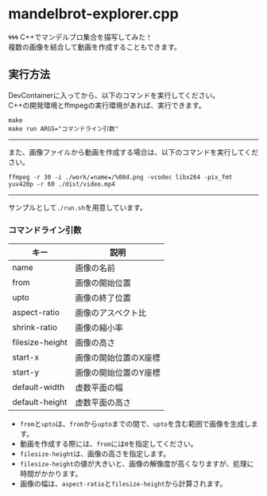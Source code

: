 # mandelbrot-explorer.cpp

🌀🌀🌀 C++でマンデルブロ集合を描写してみた！  
複数の画像を結合して動画を作成することもできます。  

## 実行方法

DevContainerに入ってから、以下のコマンドを実行してください。  
C++の開発環境とffmpegの実行環境があれば、実行できます。  

```shell
make
make run ARGS="コマンドライン引数"
```

---

また、画像ファイルから動画を作成する場合は、以下のコマンドを実行してください。  

```shell
ffmpeg -r 30 -i ./work/★name★/%08d.png -vcodec libx264 -pix_fmt yuv420p -r 60 ./dist/video.mp4
```

---

サンプルとして`./run.sh`を用意しています。  

### コマンドライン引数

| キー | 説明 |
| --- | --- |
| name | 画像の名前 |
| from | 画像の開始位置 |
| upto | 画像の終了位置 |
| aspect-ratio | 画像のアスペクト比 |
| shrink-ratio | 画像の縮小率 |
| filesize-height | 画像の高さ |
| start-x | 画像の開始位置のX座標 |
| start-y | 画像の開始位置のY座標 |
| default-width | 虚数平面の幅 |
| default-height | 虚数平面の高さ |

- `from`と`upto`は、`from`から`upto`までの間で、`upto`を含む範囲で画像を生成します。
- 動画を作成する際には、`from`には`0`を指定してください。
- `filesize-height`は、画像の高さを指定します。  
- `filesize-height`の値が大きいと、画像の解像度が高くなりますが、処理に時間がかかります。
- 画像の幅は、`aspect-ratio`と`filesize-height`から計算されます。
